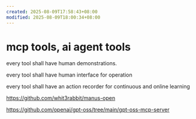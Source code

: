 ```yaml
---
created: 2025-08-09T17:58:43+08:00
modified: 2025-08-09T18:00:34+08:00
---
```


# mcp tools, ai agent tools

every tool shall have human demonstrations.

every tool shall have human interface for operation

every tool shall have an action recorder for continuous and online learning

https://github.com/whit3rabbit/manus-open

https://github.com/openai/gpt-oss/tree/main/gpt-oss-mcp-server
